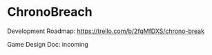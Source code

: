 # ChronoBreach

Development Roadmap: https://trello.com/b/2fqMfDXS/chrono-break

Game Design Doc: incoming
